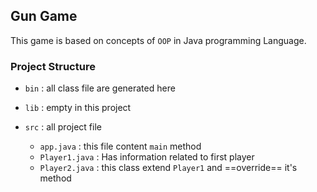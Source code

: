 ## Gun Game
This game is based on concepts of `OOP` in Java programming Language.
###  Project Structure
- `bin` : all class file are generated here
- `lib` : empty in this project
-  `src` : all project file 

    - `app.java` : this file content `main` method
    - `Player1.java` : Has information related to first player
    - `Player2.java` : this class extend `Player1` and ==override== it's method